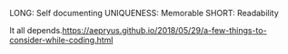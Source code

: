 LONG: Self documenting
UNIQUENESS: Memorable 
SHORT: Readability

It all depends.https://aepryus.github.io/2018/05/29/a-few-things-to-consider-while-coding.html
